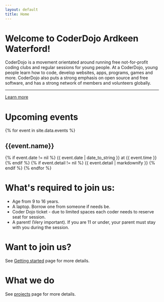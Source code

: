 ```yaml
---
layout: default
title: Home
---
```


<div class="jumbotron">
  <h1 class="display-3">Welcome to CoderDojo Ardkeen Waterford!</h1>
  <p class="lead">
    CoderDojo is a movement orientated around running free not-for-profit coding clubs and regular sessions for young people. At a CoderDojo, young people learn how to code, develop websites, apps, programs, games and more. CoderDojo also puts a strong emphasis on open source and free software, and has a strong network of members and volunteers globally.
  </p>
  <hr class="my-4">
  <p>

  </p>
  <p class="lead">
    <a class="btn btn-primary btn-lg" href="{{site.url}}/project" role="button">Learn more</a>
  </p>
</div>

# Upcoming events

{% for event in site.data.events %}
## {{event.name}}
{% if event.date != nil %}
{{ event.date | date_to_string }} at {{ event.time }}
{% endif %}
{% if event.detail != nil %}
{{ event.detail | markdownify }}
{% endif %}
{% endfor %}

#  What's required to join us:

 - Age from 9 to 16 years.
 - A laptop. Borrow one from someone if needs be.
 - Coder Dojo ticket - due to limited spaces each coder needs to reserve seat for session.
 - A parent! (Very important). If you are 11 or under, your parent must stay with you during the session.

#  Want to join us?

See [Getting started](/project/starter) page for more details.

#  What we do

See [projects](/project) page for more details.